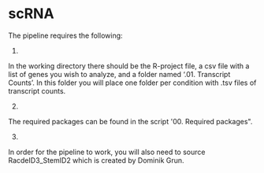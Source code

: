 # scRNA
The pipeline requires the following:

1.  
In the working directory there should be the R-project file, a csv file with a list of genes you wish to analyze, and a              folder named ‘.01. Transcript Counts’. In this folder you will place one folder per condition with .tsv files of transcript counts.

2.  
The required packages can be found in the script '00. Required packages".  

3.  
In order for the pipeline to work, you will also need to source RacdeID3_StemID2 which is created by Dominik Grun.  
